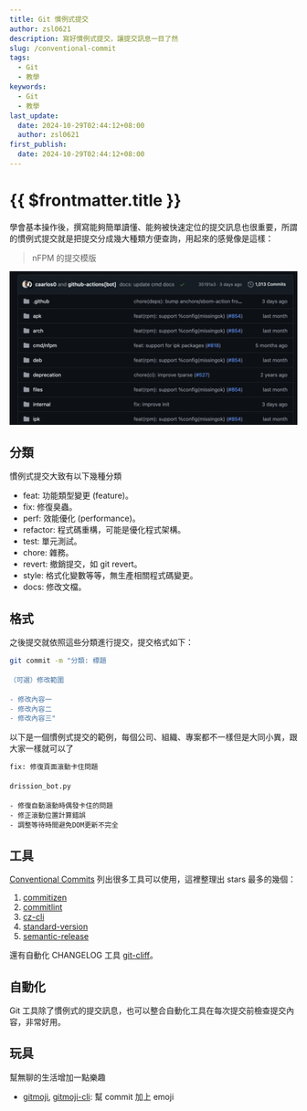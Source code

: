```yaml
---
title: Git 慣例式提交
author: zsl0621
description: 寫好慣例式提交，讓提交訊息一目了然
slug: /conventional-commit
tags:
  - Git
  - 教學
keywords:
  - Git
  - 教學
last_update:
  date: 2024-10-29T02:44:12+08:00
  author: zsl0621
first_publish:
  date: 2024-10-29T02:44:12+08:00
---
```


# {{ $frontmatter.title }}

學會基本操作後，撰寫能夠簡單讀懂、能夠被快速定位的提交訊息也很重要，所謂的慣例式提交就是把提交分成幾大種類方便查詢，用起來的感覺像是這樣：

> nFPM 的提交模版

![慣例式提交](data/nfpm.webp "nfpm github")

## 分類

慣例式提交大致有以下幾種分類

- feat: 功能類型變更 (feature)。
- fix: 修復臭蟲。
- perf: 效能優化 (performance)。
- refactor: 程式碼重構，可能是優化程式架構。
- test: 單元測試。
- chore: 雜務。
- revert: 撤銷提交，如 git revert。
- style: 格式化變數等等，無生產相關程式碼變更。
- docs: 修改文檔。

## 格式

之後提交就依照這些分類進行提交，提交格式如下：

```sh
git commit -m "分類: 標題

（可選）修改範圍

- 修改內容一
- 修改內容二
- 修改內容三"
```

以下是一個慣例式提交的範例，每個公司、組織、專案都不一樣但是大同小異，跟大家一樣就可以了

```sh
fix: 修復頁面滾動卡住問題

drission_bot.py

- 修復自動滾動時偶發卡住的問題
- 修正滾動位置計算錯誤
- 調整等待時間避免DOM更新不完全
```

## 工具

[Conventional Commits](https://www.conventionalcommits.org/en/about/) 列出很多工具可以使用，這裡整理出 stars 最多的幾個：

1. [commitizen](https://github.com/commitizen-tools/commitizen)
2. [commitlint](https://commitizen-tools.github.io/commitizen/)
3. [cz-cli](https://github.com/commitizen/cz-cli)
4. [standard-version](https://github.com/conventional-changelog/standard-version)
5. [semantic-release](https://github.com/semantic-release/semantic-release)

還有自動化 CHANGELOG 工具 [git-cliff](https://github.com/orhun/git-cliff)。

## 自動化

Git 工具除了慣例式的提交訊息，也可以整合自動化工具在每次提交前檢查提交內容，非常好用。
<!-- 完整文章請見 [初嘗 Python 工作流自動化](/memo/python/pre-commit-first-try)。 -->

## 玩具

幫無聊的生活增加一點樂趣

- [gitmoji](https://github.com/carloscuesta/gitmoji), [gitmoji-cli](https://github.com/carloscuesta/gitmoji-cli): 幫 commit 加上 emoji
